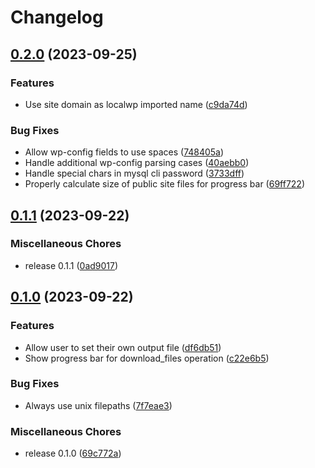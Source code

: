 # Changelog

## [0.2.0](https://github.com/jfortunato/wp-zip/compare/v0.1.1...v0.2.0) (2023-09-25)


### Features

* Use site domain as localwp imported name ([c9da74d](https://github.com/jfortunato/wp-zip/commit/c9da74d67532a6679ad95f61213614e97049e58a))


### Bug Fixes

* Allow wp-config fields to use spaces ([748405a](https://github.com/jfortunato/wp-zip/commit/748405ad19d9f7e5836977c5b71ad0371d1054ff))
* Handle additional wp-config parsing cases ([40aebb0](https://github.com/jfortunato/wp-zip/commit/40aebb040cddfddf794ceb715001a0e19f38519a))
* Handle special chars in mysql cli password ([3733dff](https://github.com/jfortunato/wp-zip/commit/3733dffb6cc49264ae0b85eab81d88c2cb101bb9))
* Properly calculate size of public site files for progress bar ([69ff722](https://github.com/jfortunato/wp-zip/commit/69ff7225ce65f2f568efa71ca9dbb6b12e8d86a7))

## [0.1.1](https://github.com/jfortunato/wp-zip/compare/v0.1.0...v0.1.1) (2023-09-22)


### Miscellaneous Chores

* release 0.1.1 ([0ad9017](https://github.com/jfortunato/wp-zip/commit/0ad9017a3107fc27ccdcb4a24ac7c6a6b8369e01))

## [0.1.0](https://github.com/jfortunato/wp-zip/compare/0.0.1-alpha...v0.1.0) (2023-09-22)


### Features

* Allow user to set their own output file ([df6db51](https://github.com/jfortunato/wp-zip/commit/df6db511572b3af2e90c0da390f9ed63f4828925))
* Show progress bar for download_files operation ([c22e6b5](https://github.com/jfortunato/wp-zip/commit/c22e6b5d4b6dc7e50e693bde04b0bb567dfadffa))


### Bug Fixes

* Always use unix filepaths ([7f7eae3](https://github.com/jfortunato/wp-zip/commit/7f7eae3449c4037aa650d06bfe10fc0beaf11f22))


### Miscellaneous Chores

* release 0.1.0 ([69c772a](https://github.com/jfortunato/wp-zip/commit/69c772a610b6e1e0e257018de06056d425cc6d8c))
